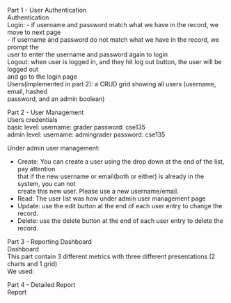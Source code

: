Part 1 - User Authentication     
Authentication      
Login: - if username and password match what we have in the record, we move to next page    
       - if username and password do not match what we have in the record, we prompt the   
       user to enter the username and password again to login    
Logout: when user is logged in, and they hit log out button, the user will be logged out    
        and go to the login page     
Users(implemented in part 2): a CRUD grid showing all users (username, email, hashed    
password, and an admin boolean)    
       
Part 2 - User Management    
Users credentials     
basic level: username: grader         password: cse135    
admin level: username: admingrader    password: cse135      
    
Under admin user management:     
- Create: You can create a user using the drop down at the end of the list, pay attention     
that if the new username or email(both or either) is already in the system, you can not     
create this new user. Please use a new username/email.          
- Read: The user list was how under admin user management page       
- Update: use the edit button at the end of each user entry to change the record.          
- Delete: use the delete button at the end of each user entry to delete the record.       
          
Part 3 - Reporting Dashboard      
Dashboard      
This part contain 3 different metrics with three different presentations (2 charts and 1 grid)      
We used:     




Part 4 - Detailed Report     
Report    
